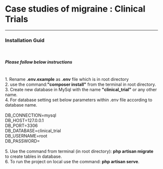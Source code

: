 # Case studies of migraine : Clinical Trials
<hr>
<h3>Installation Guid</h3>
<br>
<h5>Please follow below instructions</h5><br>
1. Rename <b>.env.example</b> as <b>.env</b> file which is in root directory<br>
2. use the command:<b>"composer install"</b> from the terminal in root directory.<br>
3. Create new database in MySql with the name <b>"clinical_trial"</b> or any other name.<br>
4. For database setting set below parameters within .env file according to database name.<br><br>
    DB_CONNECTION=mysql<br>
    DB_HOST=127.0.0.1<br>
    DB_PORT=3306<br>
    DB_DATABASE=clinical_trial<br>
    DB_USERNAME=root<br>
    DB_PASSWORD=<br><br>
5. Use the command from terminal (in root directory): <b>php artisan migrate</b> to create tables in database.<br>
6. To run the project on local use the command: <b>php artisan serve</b>.<br>

